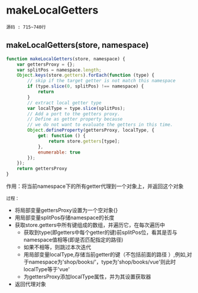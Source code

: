 # makeLocalGetters
`源码 : 715~740行`
## makeLocalGetters(store, namespace)
```js
function makeLocalGetters(store, namespace) {
    var gettersProxy = {};
    var splitPos = namespace.length;
    Object.keys(store.getters).forEach(function (type) {
        // skip if the target getter is not match this namespace
        if (type.slice(0, splitPos) !== namespace) {
            return
        }
        // extract local getter type
        var localType = type.slice(splitPos);
        // Add a port to the getters proxy.
        // Define as getter property because
        // we do not want to evaluate the getters in this time.
        Object.defineProperty(gettersProxy, localType, {
            get: function () {
                return store.getters[type];
            },
            enumerable: true
        });
    });
    return gettersProxy
}
```

作用：将当前namespace下的所有getter代理到一个对象上，并返回这个对象

`过程：`

* 将局部变量gettersProxy设置为一个空对象{}
* 用局部变量splitPos存储namespace的长度
* 获取store.getters中所有键组成的数组，并遍历它，在每次遍历中
    * 获取到type(即getters中每个getter的键)前splitPos位，看其是否与namespace值相等(即是否匹配指定的路径)
    * 如果不相等，则跳过本次迭代
    * 用局部变量localType,存储当前getter的键（不包括前面的路径 ）,例如,对于namespace为'shop/books/'，type为'shop/books/vue'则此时localType等于'vue'
    * 为gettersProxy添加localType属性，并为其设置获取器
* 返回代理对象




